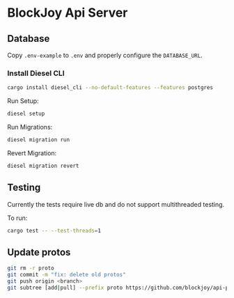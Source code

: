 # BlockJoy Api Server

## Database

Copy `.env-example` to `.env` and properly configure the `DATABASE_URL`.

### Install Diesel CLI

```bash
cargo install diesel_cli --no-default-features --features postgres
```

Run Setup:
```bash
diesel setup
```

Run Migrations:
```bash
diesel migration run
```

Revert Migration:
```bash
diesel migration revert
```

## Testing

Currently the tests require live db and do not support multithreaded testing.

To run:
```bash
cargo test -- --test-threads=1
```

## Update protos

```bash
git rm -r proto
git commit -m "fix: delete old protos"
git push origin <branch>
git subtree [add|pull] --prefix proto https://github.com/blockjoy/api-proto <version tag> --squash
```
